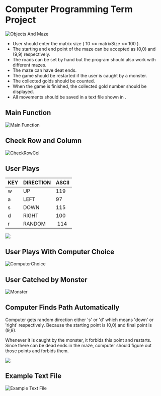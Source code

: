 # Computer Programming Term Project
![Objects And Maze](./Photos/objects_and_maze.png)

* User should enter the matrix size ( 10 <= matrixSize <= 100 ).
* The starting and end point of the maze can be accepted as (0,0) and (9,9) respectively.
* The roads can be set by hand but the program should also work with different mazes.
* The maze can have deat ends.
* The game should be restarted if the user is caught by a monster.
* The collected golds should be counted.
* When the game is finished, the collected gold number should be displayed.
* All movements should be saved in a text file shown in .

## Main Function

![Main Function](./Photos/main_function.jpg)

## Check Row and Column

![CheckRowCol](./Photos/0_Check_Row_Col.gif)

## User Plays

| KEY | DIRECTION | ASCII |
|-----|-----------|-------|
| w   | UP        | 119   |
| a   | LEFT      | 97    |
| s   | DOWN      | 115   |
| d   | RIGHT     | 100   |
| r   | RANDOM    | 114   |

![](./Photos/1_User_Plays.gif)

## User Plays With Computer Choice
![ComputerChoice](./Photos/3_User_Plays_Computer_Choice_Ran.gif)

## User Catched by Monster

![Monster](./Photos/2_User_Catched_by_Monster.gif)

## Computer Finds Path Automatically

Computer gets random direction either 's' or 'd' which means 'down' or 'right' respectively. Because the starting point is (0,0) and final point is (9,9).

Whenever it is caught by the monster, it forbids this point and restarts. 
Since there can be dead ends in the maze, computer should figure out those points and forbids them.

![](./Photos/4_Computer_Finds_Path_Automatically.gif)

## Example Text File

![Example Text File](./Photos/example_text_file.png)
